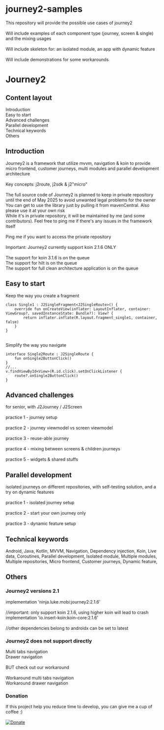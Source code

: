 # journey2-samples
This repository will provide the possible use cases of journey2\
\
Will include examples of each component type (journey, screen & single) and the mixing usages\
\
Will include skeleton for: an isolated module, an app with dynamic feature\
\
Will include demonstrations for some workarounds 

# Journey2
## Content layout
Introduction\
Easy to start\
Advanced challenges\
Parallel development\
Technical keywords\
Others

## Introduction
Journey2 is a framework that utilize mvvm, navigation & koin to provide micro frontend, customer journeys, multi modules and parallel development architecture\
\
Key concepts: j2route, j2sdk & j2"micro"\
\
The full source code of Journey2 is planned to keep in private repository until the end of May 2025 to avoid unwanted legal problems for the owner\
You can get to use the library just by pulling it from mavenCentral. Also please use it at your own risk\
While it's in private repository, it will be maintained by me (and some contributors). Feel free to ping me if there's any issues in the framework itself\
\
Ping me if you want to access the private repository\
\
Important: Journey2 currently support koin 2.1.6 ONLY\
\
The support for koin 3.1.6 is on the queue\
The support for hilt is on the queue\
The support for full clean architecture application is on the queue


## Easy to start
Keep the way you create a fragment
```
class Single1 : J2SingleFragment<J2SingleRoute>() {
    override fun onCreateView(inflater: LayoutInflater, container: ViewGroup?, savedInstanceState: Bundle?): View? {
        return inflater.inflate(R.layout.fragment_single1, container, false)
    }
}
```
\
Simplify the way you navigate
```
interface Single2Route : J2SingleRoute {
    fun onSingle2ButtonClick()
}
//...
v.findViewById<View>(R.id.click).setOnClickListener {
    route?.onSingle2ButtonClick()
}
```

## Advanced challenges
for senior, with J2Journey / J2Screen\
\
practice 1 - journey setup\
\
practice 2 - journey viewmodel vs screen viewmodel\
\
practice 3 - reuse-able journey\
\
practice 4 - mixing between screens & children journeys\
\
practice 5 - widgets & shared stuffs 

## Parallel development
isolated journeys on different repositories, with self-testing solution, and a try on dynamic features\
\
practice 1 - isolated journey setup\
\
practice 2 - start your own journey only\
\
practice 3 - dynamic feature setup 

## Technical keywords
Android, Java, Kotlin, MVVM, Navigation, Dependency injection, Koin, Live data, Coroutines, Parallel development, Isolated module, Multiple modules, Multiple repositories, Micro frontend, Customer journeys, Dynamic feature, 

## Others
### Journey2 versions 2.1
implementation 'ninja.luke.mobi:journey2:2.1.6'\
\
//important: only support koin 2.1.6, using higher koin will lead to crash\
implementation 'io.insert-koin:koin-core:2.1.6'\
\
//other dependencies belong to androidx can be set to latest

### Journey2 does not support directly
Multi tabs navigation\
Drawer navigation\
\
BUT check out our workaround\
\
Workaround multi tabs navigation\
Workaround drawer navigation

### Donation
If this project help you reduce time to develop, you can give me a cup of coffee :) \
\
[![Donate](https://img.shields.io/badge/Donate-PayPal-green.svg)](https://www.paypal.com/paypalme/lukeninja)
